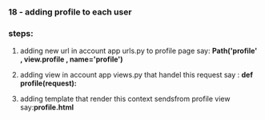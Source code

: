 
### 18 - adding profile to each user

### steps: 
   1. adding new url in account app urls.py to profile page say: **Path('profile' , view.profile , name='profile')**

   2. adding view in account app views.py that handel this request say : **def profile(request):**

   3. adding template that render this context sendsfrom profile view say:**profile.html** 

